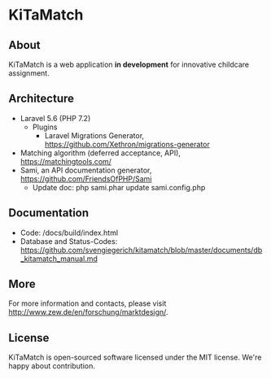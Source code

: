 # KiTaMatch

## About
KiTaMatch is a web application **in development** for innovative childcare assignment.

## Architecture
- Laravel 5.6 (PHP 7.2)
  - Plugins
    - Laravel Migrations Generator, https://github.com/Xethron/migrations-generator
- Matching algorithm (deferred acceptance, API), https://matchingtools.com/
- Sami, an API documentation generator, https://github.com/FriendsOfPHP/Sami
  - Update doc: php sami.phar update sami.config.php 

## Documentation
- Code: /docs/build/index.html
- Database and Status-Codes: https://github.com/svengiegerich/kitamatch/blob/master/documents/db_kitamatch_manual.md

## More
For more information and contacts, please visit http://www.zew.de/en/forschung/marktdesign/.

## License
KiTaMatch is open-sourced software licensed under the MIT license. We're happy about contribution.
